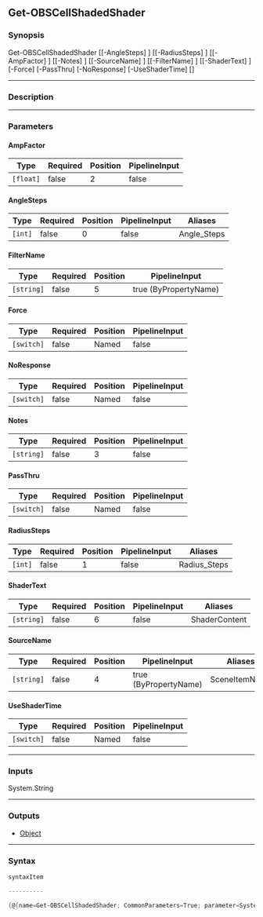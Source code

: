 Get-OBSCellShadedShader
-----------------------

### Synopsis

Get-OBSCellShadedShader [[-AngleSteps] <int>] [[-RadiusSteps] <int>] [[-AmpFactor] <float>] [[-Notes] <string>] [[-SourceName] <string>] [[-FilterName] <string>] [[-ShaderText] <string>] [-Force] [-PassThru] [-NoResponse] [-UseShaderTime] [<CommonParameters>]

---

### Description

---

### Parameters
#### **AmpFactor**

|Type     |Required|Position|PipelineInput|
|---------|--------|--------|-------------|
|`[float]`|false   |2       |false        |

#### **AngleSteps**

|Type   |Required|Position|PipelineInput|Aliases    |
|-------|--------|--------|-------------|-----------|
|`[int]`|false   |0       |false        |Angle_Steps|

#### **FilterName**

|Type      |Required|Position|PipelineInput        |
|----------|--------|--------|---------------------|
|`[string]`|false   |5       |true (ByPropertyName)|

#### **Force**

|Type      |Required|Position|PipelineInput|
|----------|--------|--------|-------------|
|`[switch]`|false   |Named   |false        |

#### **NoResponse**

|Type      |Required|Position|PipelineInput|
|----------|--------|--------|-------------|
|`[switch]`|false   |Named   |false        |

#### **Notes**

|Type      |Required|Position|PipelineInput|
|----------|--------|--------|-------------|
|`[string]`|false   |3       |false        |

#### **PassThru**

|Type      |Required|Position|PipelineInput|
|----------|--------|--------|-------------|
|`[switch]`|false   |Named   |false        |

#### **RadiusSteps**

|Type   |Required|Position|PipelineInput|Aliases     |
|-------|--------|--------|-------------|------------|
|`[int]`|false   |1       |false        |Radius_Steps|

#### **ShaderText**

|Type      |Required|Position|PipelineInput|Aliases      |
|----------|--------|--------|-------------|-------------|
|`[string]`|false   |6       |false        |ShaderContent|

#### **SourceName**

|Type      |Required|Position|PipelineInput        |Aliases      |
|----------|--------|--------|---------------------|-------------|
|`[string]`|false   |4       |true (ByPropertyName)|SceneItemName|

#### **UseShaderTime**

|Type      |Required|Position|PipelineInput|
|----------|--------|--------|-------------|
|`[switch]`|false   |Named   |false        |

---

### Inputs
System.String

---

### Outputs
* [Object](https://learn.microsoft.com/en-us/dotnet/api/System.Object)

---

### Syntax
```PowerShell
syntaxItem
```
```PowerShell
----------
```
```PowerShell
{@{name=Get-OBSCellShadedShader; CommonParameters=True; parameter=System.Object[]}}
```
